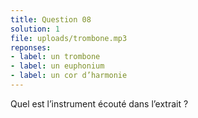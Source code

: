 ```yaml
---
title: Question 08
solution: 1
file: uploads/trombone.mp3
reponses:
- label: un trombone
- label: un euphonium
- label: un cor d’harmonie
---
```


Quel est l’instrument écouté dans l’extrait ?
